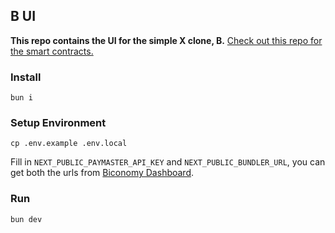 ## B UI

**This repo contains the UI for the simple X clone, B.** [Check out this repo for the smart contracts.](https://github.com/OnlyOneJMJQ/b-contracts)

### Install

```
bun i
```

### Setup Environment

```
cp .env.example .env.local
```

Fill in `NEXT_PUBLIC_PAYMASTER_API_KEY` and `NEXT_PUBLIC_BUNDLER_URL`, you can get both the urls from [Biconomy Dashboard](https://dashboard.biconomy.io/).

### Run

```
bun dev
```
